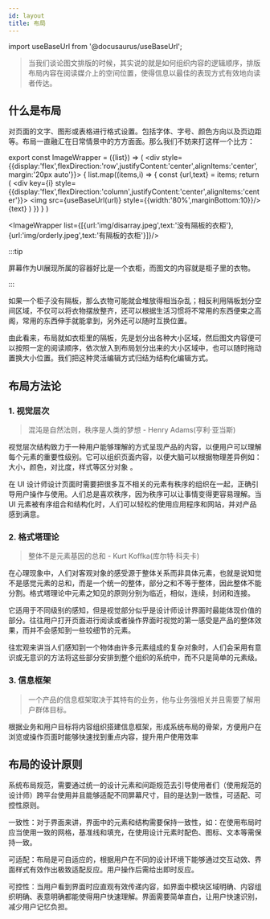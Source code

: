 ```yaml
---
id: layout
title: 布局
---
```

import useBaseUrl from '@docusaurus/useBaseUrl';

>当我们谈论图文排版的时候，其实说的就是如何组织内容的逻辑顺序，排版布局内容在阅读媒介上的空间位置，使得信息以最佳的表现方式有效地向读者传达。

## 什么是布局
对页面的文字、图形或表格进行格式设置。包括字体、字号、颜色方向以及页边距等。布局一直融汇在日常情景中的方方面面。那么我们不妨来打这样一个比方：

export const ImageWrapper = ({list}) => (
    <div style={{display:'flex',flexDirection:'row',justifyContent:'center',alignItems:'center',margin:'20px auto'}}>
        {
            list.map((items,i) => {
                const {url,text} = items;
                return (
                    <div key={i} style={{display:'flex',flexDirection:'column',justifyContent:'center',alignItems:'center'}}>
                        <img src={useBaseUrl(url)} style={{width:'80%',marginBottom:10}}/>
                        <span>{text}</span>
                    </div>
                )
            })
        }
    </div>
)

<ImageWrapper list={[{url:'img/disarray.jpeg',text:'没有隔板的衣柜'},{url:'img/orderly.jpeg',text:'有隔板的衣柜'}]}/>

:::tip

屏幕作为UI展现所属的容器好比是一个衣柜，而图文的内容就是柜子里的衣物。

:::

如果一个柜子没有隔板，那么衣物可能就会堆放得相当杂乱；相反利用隔板划分空间区域，不仅可以将衣物摆放整齐，还可以根据生活习惯将不常用的东西便束之高阁，常用的东西伸手就能拿到，另外还可以随时互换位置。

由此看来，布局就如衣柜里的隔板，先是划分出各种大小区域，然后图文内容便可以按照一定的阅读顺序，依次放入到布局划分出来的大小区域中，也可以随时拖动置换大小位置。我们把这种灵活编辑方式归结为结构化编辑方式。

## 布局方法论

### 1. 视觉层次

> 混沌是自然法则，秩序是人类的梦想 - Henry Adams(亨利·亚当斯)

视觉层次结构致力于一种用户能够理解的方式呈现产品的内容，以便用户可以理解每个元素的重要性级别。它可以组织页面内容，以便大脑可以根据物理差异例如：大小，颜色，对比度，样式等区分对象 。

在 UI 设计师设计页面时需要把很多互不相关的元素有秩序的组织在一起，正确引导用户操作与使用。人们总是喜欢秩序，因为秩序可以让事情变得更容易理解。当 UI 元素被有序组合和结构化时，人们可以轻松的使用应用程序和网站，并对产品感到满意。

### 2. 格式塔理论

> 整体不是元素基因的总和 - Kurt Koffka(库尔特·科夫卡)

在心理现象中，人们对客观对象的感受源于整体关系而非具体元素，也就是说知觉不是感觉元素的总和，而是一个统一的整体，部分之和不等于整体，因此整体不能分割。格式塔理论中元素之知见的原则分别为临近，相似，连续，封闭和连接。

它适用于不同级别的感知，但是视觉部分似乎是设计师设计界面时最能体现价值的部分。往往用户打开页面进行阅读或者操作界面时视觉的第一感受是产品的整体效果，而并不会感知到一些较细节的元素。

往宏观来讲当人们感知到一个物体由许多元素组成的复杂对象时，人们会采用有意识或无意识的方法将这些部分安排到整个组织的系统中，而不只是简单的元素级。

### 3. 信息框架

> 一个产品的信息框架取决于其特有的业务，他与业务强相关并且需要了解用户群体目标。

根据业务和用户目标将内容组织搭建信息框架，形成系统布局的骨架，方便用户在浏览或操作页面时能够快速找到重点内容，提升用户使用效率

## 布局的设计原则

系统布局规范，需要通过统一的设计元素和间距规范去引导使用者们（使用规范的设计师）跨平台使用并且能够适配不同屏幕尺寸，目的是达到一致性，可适配、可控性原则。

一致性：对于界面来讲，界面中的元素和结构需要保持一致性，如：在使用布局时应当使用一致的网格，基准线和填充，在使用设计元素时配色、图标、文本等需保持一致。

可适配：布局是可自适应的，根据用户在不同的设计环境下能够通过交互动效、界面样式有效作出极致适配反应。用户操作后需给出即时反应。

可控性：当用户看到界面时应直观有效传递内容，如界面中模块区域明确、内容组织明确、表意明确都能使得用户快速理解。界面需要简单直白，让用户快速识别，减少用户记忆负担。

